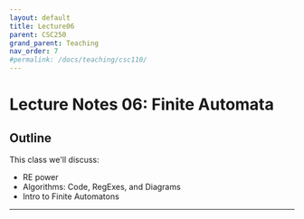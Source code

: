 ```yaml
---
layout: default
title: Lecture06
parent: CSC250
grand_parent: Teaching
nav_order: 7
#permalink: /docs/teaching/csc110/
---  
```


Lecture Notes 06: Finite Automata
=====================================================


Outline
-------

This class we'll discuss:

* RE power
* Algorithms: Code, RegExes, and Diagrams
* Intro to Finite Automatons

  

* * *

  

